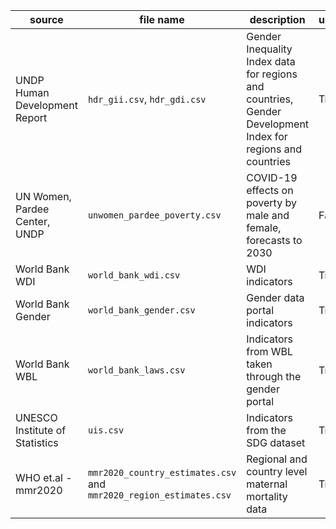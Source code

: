 

| source                         | file name                                                          | description                                                                                                | updates |
|--------------------------------|--------------------------------------------------------------------|------------------------------------------------------------------------------------------------------------|---------|
| UNDP Human Development Report  | `hdr_gii.csv`, `hdr_gdi.csv`                                       | Gender Inequality Index data for regions and countries, Gender Development Index for regions and countries | True    |
| UN Women, Pardee Center, UNDP  | `unwomen_pardee_poverty.csv`                                       | COVID-19 effects on poverty by male and female, forecasts to 2030                                          | False   |
| World Bank WDI                 | `world_bank_wdi.csv`                                               | WDI indicators                                                                                             | True    |
| World Bank Gender              | `world_bank_gender.csv`                                            | Gender data portal indicators                                                                              | True    |
| World Bank WBL                 | `world_bank_laws.csv`                                              | Indicators from WBL taken through the gender portal                                                        | True    |
| UNESCO Institute of Statistics | `uis.csv`                                                          | Indicators from the SDG dataset                                                                            | True    |
| WHO et.al - mmr2020            | `mmr2020_country_estimates.csv` and `mmr2020_region_estimates.csv` | Regional and country level maternal mortality data                                                         | True    |                               |                                                                    |                                                                                                                                                                                |         |
 
